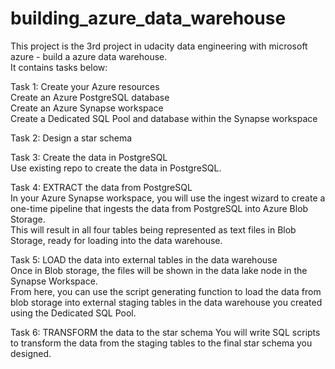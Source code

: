 # building_azure_data_warehouse
This project is the 3rd project in udacity data engineering with microsoft azure - build a azure data warehouse. <br>
It contains tasks below: <br>

Task 1: Create your Azure resources <br>
Create an Azure PostgreSQL database <br>
Create an Azure Synapse workspace <br>
Create a Dedicated SQL Pool and database within the Synapse workspace <br>

Task 2: Design a star schema <br>

Task 3: Create the data in PostgreSQL <br>
Use existing repo to create the data in PostgreSQL. <br>

Task 4: EXTRACT the data from PostgreSQL <br>
In your Azure Synapse workspace, you will use the ingest wizard to create a one-time pipeline that ingests the data from PostgreSQL into Azure Blob Storage. <br>
This will result in all four tables being represented as text files in Blob Storage, ready for loading into the data warehouse. <br>

Task 5: LOAD the data into external tables in the data warehouse <br>
Once in Blob storage, the files will be shown in the data lake node in the Synapse Workspace. <br>
From here, you can use the script generating function to load the data from blob storage into external staging tables in the data warehouse you created using the Dedicated SQL Pool.

Task 6: TRANSFORM the data to the star schema
You will write SQL scripts to transform the data from the staging tables to the final star schema you designed.
